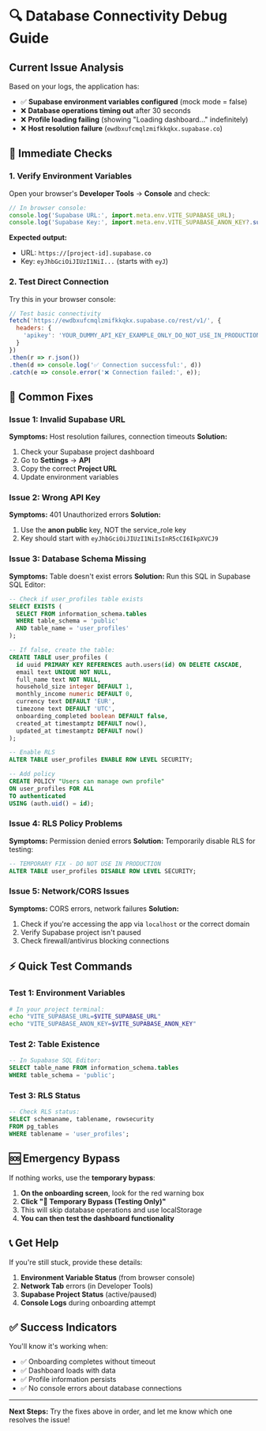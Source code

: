 # 🔍 **Database Connectivity Debug Guide**

## **Current Issue Analysis**

Based on your logs, the application has:
- ✅ **Supabase environment variables configured** (mock mode = false)
- ❌ **Database operations timing out** after 30 seconds
- ❌ **Profile loading failing** (showing "Loading dashboard..." indefinitely)
- ❌ **Host resolution failure** (`ewdbxufcmqlzmifkkqkx.supabase.co`)

## **🚨 Immediate Checks**

### **1. Verify Environment Variables**

Open your browser's **Developer Tools** → **Console** and check:

```javascript
// In browser console:
console.log('Supabase URL:', import.meta.env.VITE_SUPABASE_URL);
console.log('Supabase Key:', import.meta.env.VITE_SUPABASE_ANON_KEY?.substring(0, 20) + '...');
```

**Expected output:**
- URL: `https://[project-id].supabase.co`
- Key: `eyJhbGciOiJIUzI1NiI...` (starts with `eyJ`)

### **2. Test Direct Connection**

Try this in your browser console:
```javascript
// Test basic connectivity
fetch('https://ewdbxufcmqlzmifkkqkx.supabase.co/rest/v1/', {
  headers: {
    'apikey': 'YOUR_DUMMY_API_KEY_EXAMPLE_ONLY_DO_NOT_USE_IN_PRODUCTION'7ZFVZgNdz5N_yZdKIE'
  }
})
.then(r => r.json())
.then(d => console.log('✅ Connection successful:', d))
.catch(e => console.error('❌ Connection failed:', e));
```

## **🔧 Common Fixes**

### **Issue 1: Invalid Supabase URL**

**Symptoms:** Host resolution failures, connection timeouts
**Solution:** 
1. Check your Supabase project dashboard
2. Go to **Settings** → **API**
3. Copy the correct **Project URL**
4. Update environment variables

### **Issue 2: Wrong API Key**

**Symptoms:** 401 Unauthorized errors
**Solution:**
1. Use the **anon public** key, NOT the service_role key
2. Key should start with `eyJhbGciOiJIUzI1NiIsInR5cCI6IkpXVCJ9`

### **Issue 3: Database Schema Missing**

**Symptoms:** Table doesn't exist errors
**Solution:** Run this SQL in Supabase SQL Editor:

```sql
-- Check if user_profiles table exists
SELECT EXISTS (
  SELECT FROM information_schema.tables 
  WHERE table_schema = 'public' 
  AND table_name = 'user_profiles'
);

-- If false, create the table:
CREATE TABLE user_profiles (
  id uuid PRIMARY KEY REFERENCES auth.users(id) ON DELETE CASCADE,
  email text UNIQUE NOT NULL,
  full_name text NOT NULL,
  household_size integer DEFAULT 1,
  monthly_income numeric DEFAULT 0,
  currency text DEFAULT 'EUR',
  timezone text DEFAULT 'UTC',
  onboarding_completed boolean DEFAULT false,
  created_at timestamptz DEFAULT now(),
  updated_at timestamptz DEFAULT now()
);

-- Enable RLS
ALTER TABLE user_profiles ENABLE ROW LEVEL SECURITY;

-- Add policy
CREATE POLICY "Users can manage own profile" 
ON user_profiles FOR ALL 
TO authenticated 
USING (auth.uid() = id);
```

### **Issue 4: RLS Policy Problems**

**Symptoms:** Permission denied errors
**Solution:** Temporarily disable RLS for testing:

```sql
-- TEMPORARY FIX - DO NOT USE IN PRODUCTION
ALTER TABLE user_profiles DISABLE ROW LEVEL SECURITY;
```

### **Issue 5: Network/CORS Issues**

**Symptoms:** CORS errors, network failures
**Solution:**
1. Check if you're accessing the app via `localhost` or the correct domain
2. Verify Supabase project isn't paused
3. Check firewall/antivirus blocking connections

## **⚡ Quick Test Commands**

### **Test 1: Environment Variables**
```bash
# In your project terminal:
echo "VITE_SUPABASE_URL=$VITE_SUPABASE_URL"
echo "VITE_SUPABASE_ANON_KEY=$VITE_SUPABASE_ANON_KEY"
```

### **Test 2: Table Existence**
```sql
-- In Supabase SQL Editor:
SELECT table_name FROM information_schema.tables 
WHERE table_schema = 'public';
```

### **Test 3: RLS Status**
```sql
-- Check RLS status:
SELECT schemaname, tablename, rowsecurity 
FROM pg_tables 
WHERE tablename = 'user_profiles';
```

## **🆘 Emergency Bypass**

If nothing works, use the **temporary bypass**:

1. **On the onboarding screen**, look for the red warning box
2. **Click "🚨 Temporary Bypass (Testing Only)"**
3. This will skip database operations and use localStorage
4. **You can then test the dashboard functionality**

## **📞 Get Help**

If you're still stuck, provide these details:

1. **Environment Variable Status** (from browser console)
2. **Network Tab** errors (in Developer Tools)
3. **Supabase Project Status** (active/paused)
4. **Console Logs** during onboarding attempt

## **✅ Success Indicators**

You'll know it's working when:
- ✅ Onboarding completes without timeout
- ✅ Dashboard loads with data
- ✅ Profile information persists
- ✅ No console errors about database connections

---

**Next Steps:** Try the fixes above in order, and let me know which one resolves the issue! 